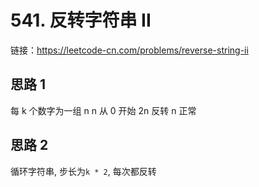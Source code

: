 # 541. 反转字符串 II

链接：https://leetcode-cn.com/problems/reverse-string-ii

## 思路 1

每 k 个数字为一组 n n 从 0 开始 2n 反转 n 正常

## 思路 2

循环字符串, 步长为`k * 2`, 每次都反转
